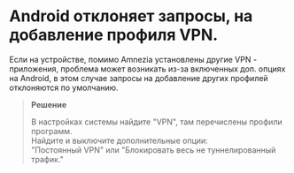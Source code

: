 # Android отклоняет запросы, на добавление профиля VPN.

Если на устройстве, помимо Amnezia установлены другие VPN - приложения, проблема может возникать из-за включенных доп. опциях на Android,
в этом случае запросы на добавление других профилей отклоняются по умолчанию.


> **Решение**
>
>В настройках системы найдите "VPN", там перечислены профили программ. \
Найдите и выключите дополнительные опции:  
"Постоянный VPN" или "Блокировать весь не туннелированный трафик."


